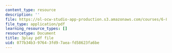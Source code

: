 ```yaml
---
content_type: resource
description: ''
file: https://ol-ocw-studio-app-production.s3.amazonaws.com/courses/6-832-underactuated-robotics-spring-2009/077b34b397643fd97aeafd58623fa6be_xwgIkdBQku4.pdf
file_type: application/pdf
learning_resource_types: []
resourcetype: Document
title: 3play pdf file
uid: 077b34b3-9764-3fd9-7aea-fd58623fa6be
---
```

